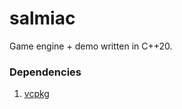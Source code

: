 # salmiac

Game engine + demo written in C++20.

### Dependencies

1. [vcpkg](https://github.com/kaapomoi/vcpkg)
